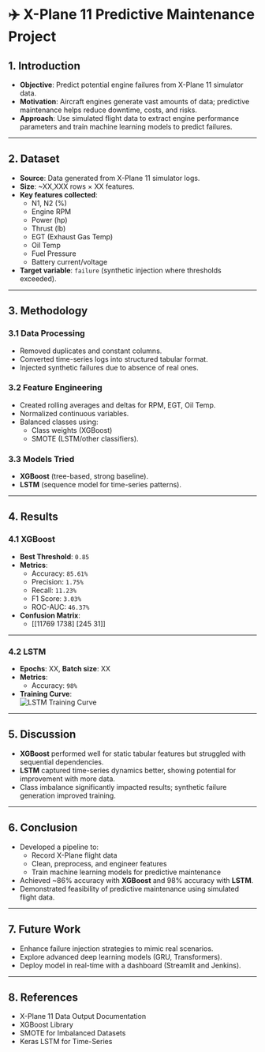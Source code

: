 # ✈️ X-Plane 11 Predictive Maintenance Project

## 1. Introduction
- **Objective**: Predict potential engine failures from X-Plane 11 simulator data.  
- **Motivation**: Aircraft engines generate vast amounts of data; predictive maintenance helps reduce downtime, costs, and risks.  
- **Approach**: Use simulated flight data to extract engine performance parameters and train machine learning models to predict failures.  

---

## 2. Dataset
- **Source**: Data generated from X-Plane 11 simulator logs.  
- **Size**: ~XX,XXX rows × XX features.  
- **Key features collected**:
  - N1, N2 (%)
  - Engine RPM
  - Power (hp)
  - Thrust (lb)
  - EGT (Exhaust Gas Temp)
  - Oil Temp
  - Fuel Pressure
  - Battery current/voltage
- **Target variable**: `failure` (synthetic injection where thresholds exceeded).  

---

## 3. Methodology
### 3.1 Data Processing
- Removed duplicates and constant columns.  
- Converted time-series logs into structured tabular format.  
- Injected synthetic failures due to absence of real ones.  

### 3.2 Feature Engineering
- Created rolling averages and deltas for RPM, EGT, Oil Temp.  
- Normalized continuous variables.  
- Balanced classes using:
  - Class weights (XGBoost)  
  - SMOTE (LSTM/other classifiers).  

### 3.3 Models Tried
- **XGBoost** (tree-based, strong baseline).  
- **LSTM** (sequence model for time-series patterns).  

---

## 4. Results

### 4.1 XGBoost
- **Best Threshold**: `0.85`  
- **Metrics**:
  - Accuracy: `85.61%`
  - Precision: `1.75%`
  - Recall: `11.23%`
  - F1 Score: `3.03%`
  - ROC-AUC: `46.37%`
- **Confusion Matrix**:  
  - [[11769 1738]
     [245   31]]

---

### 4.2 LSTM
- **Epochs**: XX, **Batch size**: XX  
- **Metrics**:
  - Accuracy: `98%`
- **Training Curve**:  
  ![LSTM Training Curve](../figures/lstm_loss_curve.png)  

---

## 5. Discussion
- **XGBoost** performed well for static tabular features but struggled with sequential dependencies.  
- **LSTM** captured time-series dynamics better, showing potential for improvement with more data.  
- Class imbalance significantly impacted results; synthetic failure generation improved training.  

---

## 6. Conclusion
- Developed a pipeline to:
  - Record X-Plane flight data  
  - Clean, preprocess, and engineer features  
  - Train machine learning models for predictive maintenance  
- Achieved ~86% accuracy with **XGBoost** and 98% accuracy with **LSTM**.  
- Demonstrated feasibility of predictive maintenance using simulated flight data.  

---

## 7. Future Work
- Enhance failure injection strategies to mimic real scenarios.  
- Explore advanced deep learning models (GRU, Transformers).  
- Deploy model in real-time with a dashboard (Streamlit and Jenkins).  

---

## 8. References
- X-Plane 11 Data Output Documentation  
- XGBoost Library  
- SMOTE for Imbalanced Datasets  
- Keras LSTM for Time-Series  
